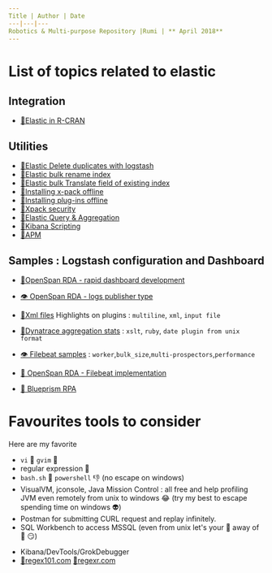 ```yaml
---
Title | Author | Date 
---|---|---
Robotics & Multi-purpose Repository |Rumi | ** April 2018**
---
```

# List of topics related to elastic

## Integration

- [:eyes:Elastic in R-CRAN](https://github.com/bigleuxenchef/R-Elastic)


## Utilities
- [:eyes:Elastic Delete duplicates with logstash](./DeleteDuplicates/LogstashDeleteSample.md)
- [:eyes:Elastic bulk rename index](./Rename-Copy%20indexes/elk_rename_index.sh.md)
- [:eyes:Elastic bulk Translate field of existing index](./Bulk-Translate/bulk-translate-current-index.md)
- [:eyes:Installing x-pack offline](./Installingxpackoffline.md)
- [:eyes:Installing plug-ins offline](./elasticplugins.md)
- [:eyes:Xpack security](./xpack_Set_Security_and_licenses.md)
- [:eyes:Elastic Query & Aggregation](./elastic-querying.md)
- [:eyes:Kibana Scripting](./kibana-scripting-filtering.md)
- [:eyes:APM](./APM.md)

## Samples : Logstash configuration and Dashboard


- [:eyes:OpenSpan RDA - rapid dashboard development](./Samples/OpenSpan/README.md)
- [:eye: OpenSpan RDA - logs publisher type](./Samples/OpenSpan/OpenSpan-logs.md)
- [:eyes:Xml files](https://github.com/bigleuxenchef/Logstash-Beats-Samples/blob/master/logstash-xml.md) Highlights on plugins : `multiline`, `xml`, `input file`
- [:eyes:Dynatrace aggregation stats](https://github.com/bigleuxenchef/Logstash-Beats-Samples/tree/master/Dynatrace)  : `xslt`, `ruby`, `date plugin from unix format`

- [:eye: Filebeat samples](https://github.com/bigleuxenchef/Logstash-Beats-Samples/tree/master/filebeat) : `worker`,`bulk_size`,`multi-prospectors`,`performance`
- [:eyes: OpenSpan RDA - Filebeat implementation](./Samples/OpenSpan/OpenSpan-filebeat.md)
- [:eyes: Blueprism RPA](./Samples/blueprism/README.md)

# Favourites tools to consider

Here are my favorite

* `vi` :punch: `gvim` :punch:
* regular expression :punch:
* `bash.sh` :punch: `powershell` :-1: (no escape on windows)
* VisualVM, jconsole, Java Mission Control : all free and help profiling JVM even remotely from unix to windows :joy: (try my best to escape spending time on windows :alien:)
* Postman for submitting CURL request and replay infinitely.
* SQL Workbench to access MSSQL (even from unix let's your :boot: away of  :poop: :smirk:)
- Kibana/DevTools/GrokDebugger 
- [:eyes:regex101.com](https://regex101.com) [:eyes:regexr.com](https://regexr.com)
